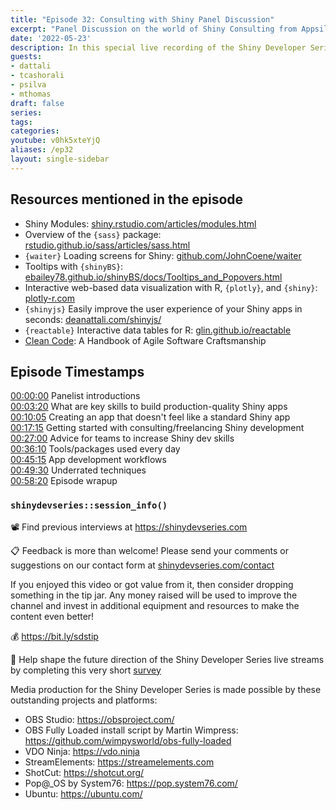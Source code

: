 ```yaml
---
title: "Episode 32: Consulting with Shiny Panel Discussion" 
excerpt: "Panel Discussion on the world of Shiny Consulting from Appsilon's Shiny Conference!"
date: '2022-05-23'
description: In this special live recording of the Shiny Developer Series held at the first-ever Appsilon Shiny Conferenbce, host Eric Nantz welcomed back an all-star panel of Dean Attali, Tanya Cashorali, Pedro Silva, and Mike Thomas to share their unique perspectives on the life of a Shiny application developer in the world of consulting. The panel discussed topics such as their favorite techniques used across production apps, advice for becoming a Shiny consultant, and ways Shiny can integrate seamlessly with other tech stacks. 
guests:
- dattali
- tcashorali
- psilva
- mthomas
draft: false
series:
tags:
categories:
youtube: v0hk5xteYjQ
aliases: /ep32
layout: single-sidebar
---
```


## Resources mentioned in the episode

* Shiny Modules: [shiny.rstudio.com/articles/modules.html](https://shiny.rstudio.com/articles/modules.html)
* Overview of the `{sass}` package: [rstudio.github.io/sass/articles/sass.html](https://rstudio.github.io/sass/articles/sass.html)
* `{waiter}` Loading screens for Shiny: [github.com/JohnCoene/waiter](https://github.com/JohnCoene/waiter)
* Tooltips with `{shinyBS}`: [ebailey78.github.io/shinyBS/docs/Tooltips_and_Popovers.html](https://ebailey78.github.io/shinyBS/docs/Tooltips_and_Popovers.html)
* Interactive web-based data visualization with R, `{plotly}`, and `{shiny}`: [plotly-r.com](https://plotly-r.com)
* `{shinyjs}` Easily improve the user experience of your Shiny apps in seconds: [deanattali.com/shinyjs/](https://deanattali.com/shinyjs/)
* `{reactable}` Interactive data tables for R: [glin.github.io/reactable](https://glin.github.io/reactable)
* [Clean Code](https://www.oreilly.com/library/view/clean-code-a/9780136083238/): A Handbook of Agile Software Craftsmanship

## Episode Timestamps

[00:00:00](https://youtube.com/watch?v=v0hk5xteYjQ&t=0s) Panelist introductions </br>
[00:03:20](https://youtube.com/watch?v=v0hk5xteYjQ&t=200s) What are key skills to build production-quality Shiny apps </br>
[00:10:05](https://youtube.com/watch?v=v0hk5xteYjQ&t=605s) Creating an app that doesn't feel like a standard Shiny app </br>
[00:17:15](https://youtube.com/watch?v=v0hk5xteYjQ&t=1035s) Getting started with consulting/freelancing Shiny development </br>
[00:27:00](https://youtube.com/watch?v=v0hk5xteYjQ&t=1620s) Advice for teams to increase Shiny dev skills </br>
[00:36:10](https://youtube.com/watch?v=v0hk5xteYjQ&t=2170s) Tools/packages used every day </br>
[00:45:15](https://youtube.com/watch?v=v0hk5xteYjQ&t=2715s) App development workflows </br>
[00:49:30](https://youtube.com/watch?v=v0hk5xteYjQ&t=2970s) Underrated techniques </br>
[00:58:20](https://youtube.com/watch?v=v0hk5xteYjQ&t=3500s) Episode wrapup </br>

### `shinydevseries::session_info()`

📽 Find previous interviews at <https://shinydevseries.com>

📋 Feedback is more than welcome! Please send your comments or suggestions on our contact form at [shinydevseries.com/contact](https://shinydevseries.com/contact)

If you enjoyed this video or got value from it, then consider dropping something in the tip jar. Any money raised will be used to improve the channel and invest in additional equipment and resources to make the content even better!

💰 <https://bit.ly/sdstip>

📨 Help shape the future direction of the Shiny Developer Series live streams by completing this very short [survey](https://forms.gle/wuveHJWZLjuzBQaC7)

Media production for the Shiny Developer Series is made possible by these outstanding projects and platforms:

* OBS Studio: <https://obsproject.com/>
* OBS Fully Loaded install script by Martin Wimpress: <https://github.com/wimpysworld/obs-fully-loaded>
* VDO Ninja: <https://vdo.ninja>
* StreamElements: <https://streamelements.com>
* ShotCut: <https://shotcut.org/>
* Pop@_OS by System76: <https://pop.system76.com/>
* Ubuntu: <https://ubuntu.com/>
